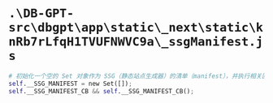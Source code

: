 # `.\DB-GPT-src\dbgpt\app\static\_next\static\knRb7rLfqH1TVUFNWVC9a\_ssgManifest.js`

```py
# 初始化一个空的 Set 对象作为 SSG（静态站点生成器）的清单（manifest），并执行相关回调函数（如果存在）。
self.__SSG_MANIFEST = new Set([]);
self.__SSG_MANIFEST_CB && self.__SSG_MANIFEST_CB();
```